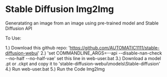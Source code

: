 # Stable Diffusion Img2Img
 Generatating an image from an image using pre-trained model and Stable Diffusion API


 To Use:

1.) Download this github repo: 'https://github.com/AUTOMATIC1111/stable-diffusion-webui'
2.) 'set COMMANDLINE_ARGS=--api --disable-nan-check --no-half --no-half-vae' set this line in web-user.bat
3.) Download a model .pt or .ckpt and copy it to  'stable-diffusion-webui\models\Stable-diffusion' 
4.) Run web-user.bat
5.) Run the Code Img2Img
